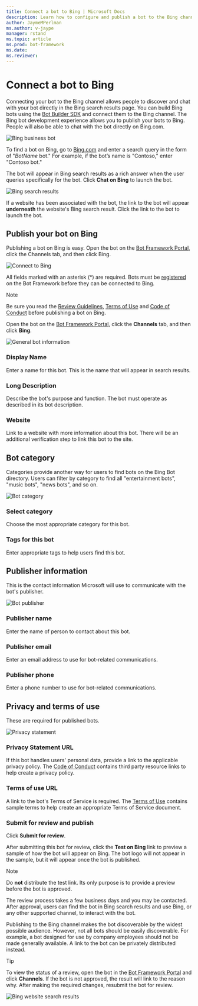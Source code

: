```yaml
---
title: Connect a bot to Bing | Microsoft Docs
description: Learn how to configure and publish a bot to the Bing channel.
author: JaymeMPerlman
ms.author: v-jaype
manager: rstand
ms.topic: article
ms.prod: bot-framework
ms.date:
ms.reviewer:
---
```

# Connect a bot to Bing 
Connecting your bot to the Bing channel allows people to discover and chat with your bot directly in the Bing search results page. You can build Bing bots using the [Bot Builder SDK](~/bot-builder-overview-getstarted.md) and connect them to the Bing channel. The Bing bot development experience allows you to publish your bots to Bing. People will also be able to chat with the bot directly on Bing.com.

![Bing business bot](~/media/channels/bing_business_bot.png)

To find a bot on Bing, go to [Bing.com](https://www.bing.com/) and enter a search query in the form of "*BotName* bot." For example, if the bot’s name is "Contoso," enter "Contoso bot."

The bot will appear in Bing search results as a rich answer when the user queries specifically for the bot.
Click **Chat on Bing** to launch the bot.

![Bing search results](~/media/channels/bing-contosoResult.png)

If a website has been associated with the bot, the link to the bot will appear **underneath** the website's Bing search result. Click the link to the bot to launch the bot.

## Publish your bot on Bing
Publishing a bot on Bing is easy. Open the bot on the [Bot Framework Portal](https://dev.botframework.com/bots), click the Channels tab, and then click Bing.

![Connect to Bing](~/media/channels/connect-to-bing.png)

All fields marked with an asterisk (*) are required. Bots must be [registered](~/portal-register-bot.md) on the Bot Framework before they can be connected to Bing.

> [!NOTE] 
> Be sure you read the [Review Guidelines](~/portal-bot-review-guidelines.md), [Terms of Use][terms] and [Code of Conduct][conduct] before publishing a bot on Bing. 

Open the bot on the [Bot Framework Portal](https://dev.botframework.com/), click the **Channels** tab, and then click **Bing**.

![General bot information](~/media/channels/bing-general.png)

### Display Name 
Enter a name for this bot. This is the name that will appear in search results.

### Long Description  
Describe the bot's purpose and function. The bot must operate as described in its bot description.

### Website 
Link to a website with more information about this bot. There will be an additional verification step to link this bot to the site.

## Bot category
Categories provide another way for users to find bots on the Bing Bot directory. Users can filter by category to find all "entertainment bots", "music bots", "news bots", and so on.

![Bot category](~/media/channels/bing-category.png)

### Select category 
Choose the most appropriate category for this bot.
### Tags for this bot 
Enter appropriate tags to help users find this bot.<!--to help users search for bot? keywords?-->

## Publisher information
<!--The bot publisher is defined as the entity making the bot available to end users.-->
This is the contact information Microsoft will use to communicate with the bot's publisher. 

![Bot publisher](~/media/channels/bing-publisher.png)

### Publisher name 
Enter the name of person to contact about this bot.
### Publisher email 
Enter an email address to use for bot-related communications.
### Publisher phone  
Enter a phone number to use for bot-related communications.

## Privacy and terms of use
These are required for published bots.

![Privacy statement](~/media/channels/bing-privacy.png)
 
### Privacy Statement URL 

If this bot handles users' personal data, provide a link to the applicable privacy policy. The [Code of Conduct][conduct] contains third party resource links to help create a privacy policy.

### Terms of use URL 

A link to the bot's Terms of Service is required. The [Terms of Use][terms] contains sample terms to help create an appropriate Terms of Service document.

### Submit for review and publish

Click **Submit for review**.

After submitting this bot for review, click the **Test on Bing** link to preview a sample of how the bot will appear on Bing. The bot logo will not appear in the sample, but it will appear once the bot is published.

> [!NOTE] 
> Do **not** distribute the test link. Its only purpose is to provide a preview before the bot is approved.

The review process takes a few business days and you may be contacted. After approval, users can find the bot in Bing search results and use Bing, or any other supported channel, to interact with the bot. 

Publishing to the Bing channel makes the bot discoverable by the widest possible audience. However, not all bots should be easily discoverable. For example, a bot designed for use by company employees should not be made generally available. A link to the bot can be privately distributed instead.

> [!TIP]
> To view the status of a review, open the bot in the [Bot Framework Portal](https://dev.botframework.com/) and click **Channels**.
> If the bot is not approved, the result will link to the reason why. After making the required changes, resubmit the bot for review.


![Bing website search results](~/media/channels/bing-contosoWeb.png)

[conduct]: http://aka.ms/bf-conduct
[practices]: http://docs.botframework.com/directory/best-practices/
[review]: http://docs.botframework.com/directory/review-guidelines/
[terms]: https://aka.ms/bf-terms
